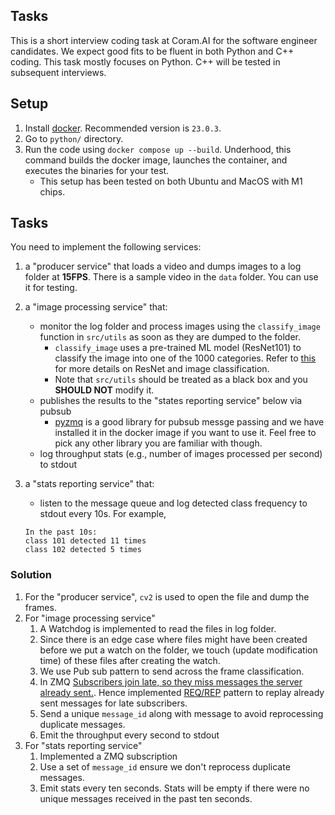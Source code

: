 ## Tasks

This is a short interview coding task at Coram.AI for the software engineer candidates. We expect good fits to be fluent in both Python and C++ coding. This task mostly focuses on Python. C++ will be tested in subsequent interviews.

## Setup

1. Install [docker](https://docs.docker.com/engine/install/). Recommended version is `23.0.3`.
2. Go to `python/` directory.
3. Run the code using `docker compose up --build`. Underhood, this command builds the docker image, launches the container, and executes the binaries for your test.
   - This setup has been tested on both Ubuntu and MacOS with M1 chips.

## Tasks

You need to implement the following services:

1. a "producer service" that loads a video and dumps images to a log folder at **15FPS**. There is a sample video in the `data` folder. You can use it for testing.
2. a "image processing service" that:

   - monitor the log folder and process images using the `classify_image` function in `src/utils` as soon as they are dumped to the folder.
     - `classify_image` uses a pre-trained ML model (ResNet101) to classify the image into one of the 1000 categories. Refer to [this](https://pytorch.org/hub/pytorch_vision_resnet/) for more details on ResNet and image classification.
     - Note that `src/utils` should be treated as a black box and you **SHOULD NOT** modify it.
   - publishes the results to the "states reporting service" below via pubsub
     - [pyzmq](https://github.com/zeromq/pyzmq) is a good library for pubsub messge passing and we have installed it in the docker image if you want to use it. Feel free to pick any other library you are familiar with though.
   - log throughput stats (e.g., number of images processed per second) to stdout

3. a "stats reporting service" that:

   - listen to the message queue and log detected class frequency to stdout every 10s. For example,

   ```
   In the past 10s:
   class 101 detected 11 times
   class 102 detected 5 times
   ```

### Solution
1. For the "producer service", `cv2` is used to open the file and dump the frames.
1. For "image processing service"
   1. A Watchdog is implemented to read the files in log folder. 
   1. Since there is an edge case where files might have been created before we put a watch on the folder, we touch (update modification time) of these files after creating the watch.
   1. We use Pub sub pattern to send across the frame classification.
   1. In ZMQ [Subscribers join late, so they miss messages the server already sent.](https://zguide.zeromq.org/docs/chapter5/). Hence implemented [REQ/REP](https://zguide.zeromq.org/docs/chapter3/) pattern to replay already sent messages for late subscribers.
   1. Send a unique `message_id` along with message to avoid reprocessing duplicate messages.
   1. Emit the throughput every second to stdout
1. For "stats reporting service"
   1. Implemented a ZMQ subscription
   1. Use a set of `message_id` ensure we don't reprocess duplicate messages.
   1. Emit stats every ten seconds. Stats will be empty if there were no unique messages received in the past ten seconds.